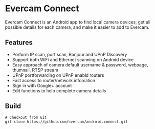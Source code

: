 # Evercam Connect

Evercam Connect is an Android app to find local camera devices, get all possible details for each camera, and make it easier to add to Evercam.

## Features

* Porform IP scan, port scan, Bonjour and UPnP Discovery
* Support both WiFi and Ethernet scanning on Android device
* Easy approach of camera default username & password, webpage, thumnail, RTSP stream
* UPnP portforwarding on UPnP enabld routers
* Fast access to router/network infomation
* Sign in with Google+ account
* Edit functions to help complete camera details

## Build

    # Checkout from Git
    git clone https://github.com/evercam/android.connect.git

    

